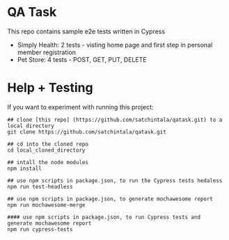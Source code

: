 # QA Task

This repo contains sample e2e tests written in Cypress
* Simply Health: 2 tests - visting home page and first step in personal member registration
* Pet Store: 4 tests - POST, GET, PUT, DELETE

#  Help + Testing #

If you want to experiment with running this project:
```
## clone [this repo] (https://github.com/satchintala/qatask.git) to a local directory
git clone https://github.com/satchintala/qatask.git

## cd into the cloned repo
cd local_cloned_directory
  
## intall the node modules
npm install

## use npm scripts in package.json, to run the Cypress tests hedaless
npm run test-headless

## use npm scripts in package.json, to generate mochawesome report
npm run mochawesome-merge
        
#### use npm scripts in package.json, to run Cypress tests and generate mochawesome report
npm run cypress-tests
```
